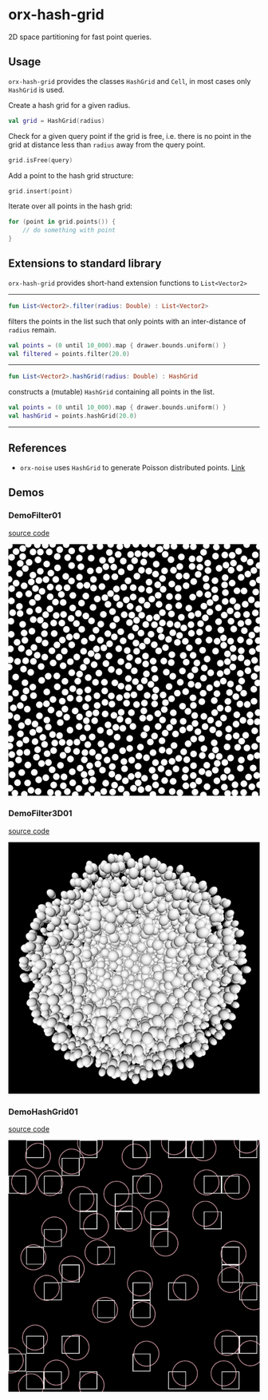 # orx-hash-grid

2D space partitioning for fast point queries.

## Usage

`orx-hash-grid` provides the classes `HashGrid` and `Cell`, in most cases only `HashGrid` is used.

Create a hash grid for a given radius.

```kotlin
val grid = HashGrid(radius)
```

Check for a given query point if the grid is free, i.e. there is no point in the grid at distance
less than `radius` away from the
query point.

```kotlin
grid.isFree(query)
```

Add a point to the hash grid structure:

```kotlin
grid.insert(point)
```

Iterate over all points in the hash grid:

```kotlin 
for (point in grid.points()) {
    // do something with point
}
```

## Extensions to standard library

`orx-hash-grid` provides short-hand extension functions to `List<Vector2>`

<hr>

```kotlin
fun List<Vector2>.filter(radius: Double) : List<Vector2>
 ``` 

filters the points in the list such that only points with an inter-distance of `radius` remain.

```kotlin
val points = (0 until 10_000).map { drawer.bounds.uniform() }
val filtered = points.filter(20.0)
```

<hr>

```kotlin 
fun List<Vector2>.hashGrid(radius: Double) : HashGrid
```

constructs a (mutable) `HashGrid` containing all points in the list.

```kotlin
val points = (0 until 10_000).map { drawer.bounds.uniform() }
val hashGrid = points.hashGrid(20.0)
```

<hr>

## References

* `orx-noise` uses `HashGrid` to generate Poisson distributed
  points. [Link](https://github.com/openrndr/orx/blob/master/orx-noise/src/commonMain/kotlin/PoissonDisk.kt)

<!-- __demos__ -->

## Demos

### DemoFilter01

[source code](src/jvmDemo/kotlin/DemoFilter01.kt)

![DemoFilter01Kt](https://raw.githubusercontent.com/openrndr/orx/media/orx-hash-grid/images/DemoFilter01Kt.png)

### DemoFilter3D01

[source code](src/jvmDemo/kotlin/DemoFilter3D01.kt)

![DemoFilter3D01Kt](https://raw.githubusercontent.com/openrndr/orx/media/orx-hash-grid/images/DemoFilter3D01Kt.png)

### DemoHashGrid01

[source code](src/jvmDemo/kotlin/DemoHashGrid01.kt)

![DemoHashGrid01Kt](https://raw.githubusercontent.com/openrndr/orx/media/orx-hash-grid/images/DemoHashGrid01Kt.png)
